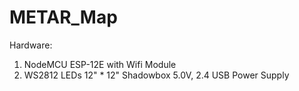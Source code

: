 # METAR_Map

Hardware:
1. NodeMCU ESP-12E with Wifi Module
2. WS2812 LEDs
12" * 12" Shadowbox
5.0V, 2.4 USB Power Supply
